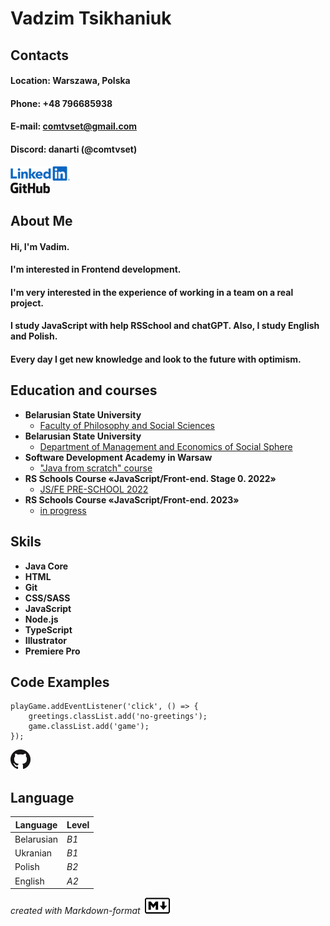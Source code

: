 # **Vadzim Tsikhaniuk**
## **Contacts**
#### **Location:** Warszawa, Polska
#### **Phone:** +48 796685938
#### **E-mail:** comtvset@gmail.com
#### **Discord:** danarti (@comtvset)
[![LinkedIn**](https://raw.githubusercontent.com/comtvset/logo/main/LinkedIn_logo_95x23.png)](https://www.linkedin.com/in/vadzim-tsikhaniuk-69643b155/)
\
[![GitHub](https://raw.githubusercontent.com/comtvset/logo/main/GitHub_logo_63x17.png)](https://github.com/comtvset)

## **About Me**

#### Hi, I'm Vadim.
#### I'm interested in Frontend development.
#### I'm very interested in the experience of working in a team on a real project.
#### I study JavaScript with help RSSchool and chatGPT. Also, I study English and Polish.
#### Every day I get new knowledge and look to the future with optimism.

## **Education and courses**
* **Belarusian State University**
  * [Faculty of Philosophy and Social Sciences](https://bsu.by/en/structure/faculties/fakultet-filosofii-i-sotsialnykh-nauk-d)
* **Belarusian State University**
  * [Department of Management and Economics of Social Sphere](https://fsc.bsu.by/en/department-of-management-and-economics-of-social-sphere/)
* **Software Development Academy in Warsaw**
  * ["Java from scratch" course](https://github.com/comtvset/sda/blob/main/certificate.pdf)
* **RS Schools Course «JavaScript/Front-end. Stage 0. 2022»**
  * [JS/FE PRE-SCHOOL 2022](https://app.rs.school/certificate/gao4wbsx)
* **RS Schools Course «JavaScript/Front-end. 2023»**
  * [in progress](https://rs.school/js/)

## **Skils**
+ **Java Core**
+ **HTML**
+ **Git**
+ **CSS/SASS**
+ **JavaScript**
+ **Node.js**
+ **TypeScript**
+ **Illustrator**
+ **Premiere Pro**

## **Code Examples**
```
playGame.addEventListener('click', () => {
    greetings.classList.add('no-greetings');
    game.classList.add('game');
});

```
[![GitHub](https://raw.githubusercontent.com/comtvset/logo/main/GitHub-Mark-32px.png)](https://github.com/comtvset/quizBird)

## **Language**

| Language     | Level        |
| ------------ | ------------ |
| Belarusian   | _B1_         |
| Ukranian     | _B1_         |
| Polish       | _B2_         |
| English      | _A2_         |

*created with Markdown-format*
[![created with Markdown-format](https://raw.githubusercontent.com/comtvset/logo/main/markdown_46x26.png)](https://en.wikipedia.org/wiki/Markdown)